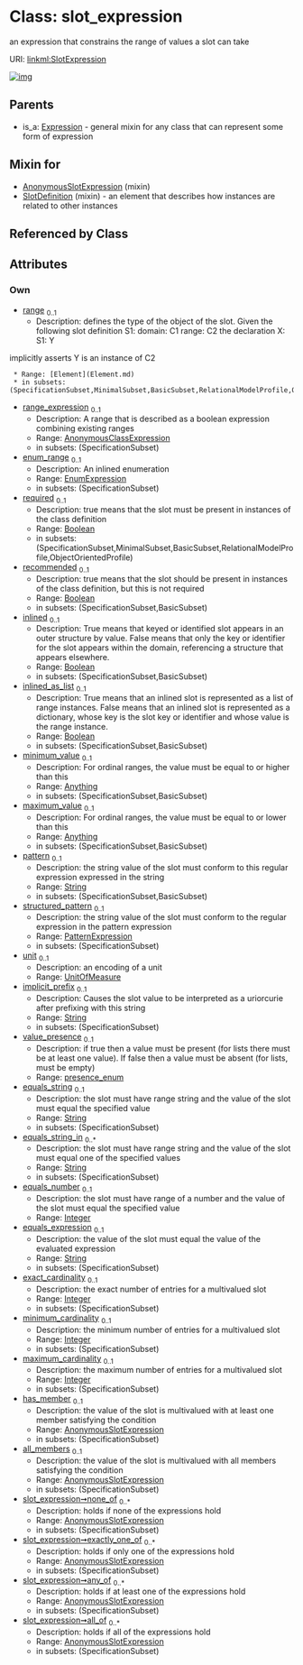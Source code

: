 
# Class: slot_expression


an expression that constrains the range of values a slot can take

URI: [linkml:SlotExpression](https://w3id.org/linkml/SlotExpression)


[![img](https://yuml.me/diagram/nofunky;dir:TB/class/[AnonymousSlotExpression]<all_of%200..*-++[SlotExpression&#124;required:boolean%20%3F;recommended:boolean%20%3F;inlined:boolean%20%3F;inlined_as_list:boolean%20%3F;pattern:string%20%3F;implicit_prefix:string%20%3F;value_presence:presence_enum%20%3F;equals_string:string%20%3F;equals_string_in:string%20*;equals_number:integer%20%3F;equals_expression:string%20%3F;exact_cardinality:integer%20%3F;minimum_cardinality:integer%20%3F;maximum_cardinality:integer%20%3F],[AnonymousSlotExpression]<any_of%200..*-++[SlotExpression],[AnonymousSlotExpression]<exactly_one_of%200..*-++[SlotExpression],[AnonymousSlotExpression]<none_of%200..*-++[SlotExpression],[AnonymousSlotExpression]<all_members%200..1-++[SlotExpression],[AnonymousSlotExpression]<has_member%200..1-++[SlotExpression],[UnitOfMeasure]<unit%200..1-++[SlotExpression],[PatternExpression]<structured_pattern%200..1-++[SlotExpression],[Anything]<maximum_value%200..1-++[SlotExpression],[Anything]<minimum_value%200..1-++[SlotExpression],[EnumExpression]<enum_range%200..1-++[SlotExpression],[AnonymousClassExpression]<range_expression%200..1-++[SlotExpression],[Element]<range%200..1-%20[SlotExpression],[SlotDefinition]uses%20-.->[SlotExpression],[AnonymousSlotExpression]uses%20-.->[SlotExpression],[Expression]^-[SlotExpression],[SlotDefinition],[PatternExpression],[Expression],[EnumExpression],[Element],[AnonymousSlotExpression],[AnonymousClassExpression],[UnitOfMeasure],[Anything])](https://yuml.me/diagram/nofunky;dir:TB/class/[AnonymousSlotExpression]<all_of%200..*-++[SlotExpression&#124;required:boolean%20%3F;recommended:boolean%20%3F;inlined:boolean%20%3F;inlined_as_list:boolean%20%3F;pattern:string%20%3F;implicit_prefix:string%20%3F;value_presence:presence_enum%20%3F;equals_string:string%20%3F;equals_string_in:string%20*;equals_number:integer%20%3F;equals_expression:string%20%3F;exact_cardinality:integer%20%3F;minimum_cardinality:integer%20%3F;maximum_cardinality:integer%20%3F],[AnonymousSlotExpression]<any_of%200..*-++[SlotExpression],[AnonymousSlotExpression]<exactly_one_of%200..*-++[SlotExpression],[AnonymousSlotExpression]<none_of%200..*-++[SlotExpression],[AnonymousSlotExpression]<all_members%200..1-++[SlotExpression],[AnonymousSlotExpression]<has_member%200..1-++[SlotExpression],[UnitOfMeasure]<unit%200..1-++[SlotExpression],[PatternExpression]<structured_pattern%200..1-++[SlotExpression],[Anything]<maximum_value%200..1-++[SlotExpression],[Anything]<minimum_value%200..1-++[SlotExpression],[EnumExpression]<enum_range%200..1-++[SlotExpression],[AnonymousClassExpression]<range_expression%200..1-++[SlotExpression],[Element]<range%200..1-%20[SlotExpression],[SlotDefinition]uses%20-.->[SlotExpression],[AnonymousSlotExpression]uses%20-.->[SlotExpression],[Expression]^-[SlotExpression],[SlotDefinition],[PatternExpression],[Expression],[EnumExpression],[Element],[AnonymousSlotExpression],[AnonymousClassExpression],[UnitOfMeasure],[Anything])

## Parents

 *  is_a: [Expression](Expression.md) - general mixin for any class that can represent some form of expression

## Mixin for

 * [AnonymousSlotExpression](AnonymousSlotExpression.md) (mixin) 
 * [SlotDefinition](SlotDefinition.md) (mixin)  - an element that describes how instances are related to other instances

## Referenced by Class


## Attributes


### Own

 * [range](range.md)  <sub>0..1</sub>
     * Description: defines the type of the object of the slot.  Given the following slot definition
  S1:
    domain: C1
    range:  C2
the declaration
  X:
    S1: Y

implicitly asserts Y is an instance of C2

     * Range: [Element](Element.md)
     * in subsets: (SpecificationSubset,MinimalSubset,BasicSubset,RelationalModelProfile,ObjectOrientedProfile)
 * [range_expression](range_expression.md)  <sub>0..1</sub>
     * Description: A range that is described as a boolean expression combining existing ranges
     * Range: [AnonymousClassExpression](AnonymousClassExpression.md)
     * in subsets: (SpecificationSubset)
 * [enum_range](enum_range.md)  <sub>0..1</sub>
     * Description: An inlined enumeration
     * Range: [EnumExpression](EnumExpression.md)
     * in subsets: (SpecificationSubset)
 * [required](required.md)  <sub>0..1</sub>
     * Description: true means that the slot must be present in instances of the class definition
     * Range: [Boolean](types/Boolean.md)
     * in subsets: (SpecificationSubset,MinimalSubset,BasicSubset,RelationalModelProfile,ObjectOrientedProfile)
 * [recommended](recommended.md)  <sub>0..1</sub>
     * Description: true means that the slot should be present in instances of the class definition, but this is not required
     * Range: [Boolean](types/Boolean.md)
     * in subsets: (SpecificationSubset,BasicSubset)
 * [inlined](inlined.md)  <sub>0..1</sub>
     * Description: True means that keyed or identified slot appears in an outer structure by value.  False means that only the key or identifier for the slot appears within the domain, referencing a structure that appears elsewhere.
     * Range: [Boolean](types/Boolean.md)
     * in subsets: (SpecificationSubset,BasicSubset)
 * [inlined_as_list](inlined_as_list.md)  <sub>0..1</sub>
     * Description: True means that an inlined slot is represented as a list of range instances.  False means that an inlined slot is represented as a dictionary, whose key is the slot key or identifier and whose value is the range instance.
     * Range: [Boolean](types/Boolean.md)
     * in subsets: (SpecificationSubset,BasicSubset)
 * [minimum_value](minimum_value.md)  <sub>0..1</sub>
     * Description: For ordinal ranges, the value must be equal to or higher than this
     * Range: [Anything](Anything.md)
     * in subsets: (SpecificationSubset,BasicSubset)
 * [maximum_value](maximum_value.md)  <sub>0..1</sub>
     * Description: For ordinal ranges, the value must be equal to or lower than this
     * Range: [Anything](Anything.md)
     * in subsets: (SpecificationSubset,BasicSubset)
 * [pattern](pattern.md)  <sub>0..1</sub>
     * Description: the string value of the slot must conform to this regular expression expressed in the string
     * Range: [String](types/String.md)
     * in subsets: (SpecificationSubset,BasicSubset)
 * [structured_pattern](structured_pattern.md)  <sub>0..1</sub>
     * Description: the string value of the slot must conform to the regular expression in the pattern expression
     * Range: [PatternExpression](PatternExpression.md)
     * in subsets: (SpecificationSubset)
 * [unit](unit.md)  <sub>0..1</sub>
     * Description: an encoding of a unit
     * Range: [UnitOfMeasure](UnitOfMeasure.md)
 * [implicit_prefix](implicit_prefix.md)  <sub>0..1</sub>
     * Description: Causes the slot value to be interpreted as a uriorcurie after prefixing with this string
     * Range: [String](types/String.md)
     * in subsets: (SpecificationSubset)
 * [value_presence](value_presence.md)  <sub>0..1</sub>
     * Description: if true then a value must be present (for lists there must be at least one value). If false then a value must be absent (for lists, must be empty)
     * Range: [presence_enum](presence_enum.md)
 * [equals_string](equals_string.md)  <sub>0..1</sub>
     * Description: the slot must have range string and the value of the slot must equal the specified value
     * Range: [String](types/String.md)
     * in subsets: (SpecificationSubset)
 * [equals_string_in](equals_string_in.md)  <sub>0..\*</sub>
     * Description: the slot must have range string and the value of the slot must equal one of the specified values
     * Range: [String](types/String.md)
     * in subsets: (SpecificationSubset)
 * [equals_number](equals_number.md)  <sub>0..1</sub>
     * Description: the slot must have range of a number and the value of the slot must equal the specified value
     * Range: [Integer](types/Integer.md)
 * [equals_expression](equals_expression.md)  <sub>0..1</sub>
     * Description: the value of the slot must equal the value of the evaluated expression
     * Range: [String](types/String.md)
     * in subsets: (SpecificationSubset)
 * [exact_cardinality](exact_cardinality.md)  <sub>0..1</sub>
     * Description: the exact number of entries for a multivalued slot
     * Range: [Integer](types/Integer.md)
     * in subsets: (SpecificationSubset)
 * [minimum_cardinality](minimum_cardinality.md)  <sub>0..1</sub>
     * Description: the minimum number of entries for a multivalued slot
     * Range: [Integer](types/Integer.md)
     * in subsets: (SpecificationSubset)
 * [maximum_cardinality](maximum_cardinality.md)  <sub>0..1</sub>
     * Description: the maximum number of entries for a multivalued slot
     * Range: [Integer](types/Integer.md)
     * in subsets: (SpecificationSubset)
 * [has_member](has_member.md)  <sub>0..1</sub>
     * Description: the value of the slot is multivalued with at least one member satisfying the condition
     * Range: [AnonymousSlotExpression](AnonymousSlotExpression.md)
     * in subsets: (SpecificationSubset)
 * [all_members](all_members.md)  <sub>0..1</sub>
     * Description: the value of the slot is multivalued with all members satisfying the condition
     * Range: [AnonymousSlotExpression](AnonymousSlotExpression.md)
     * in subsets: (SpecificationSubset)
 * [slot_expression➞none_of](slot_expression_none_of.md)  <sub>0..\*</sub>
     * Description: holds if none of the expressions hold
     * Range: [AnonymousSlotExpression](AnonymousSlotExpression.md)
     * in subsets: (SpecificationSubset)
 * [slot_expression➞exactly_one_of](slot_expression_exactly_one_of.md)  <sub>0..\*</sub>
     * Description: holds if only one of the expressions hold
     * Range: [AnonymousSlotExpression](AnonymousSlotExpression.md)
     * in subsets: (SpecificationSubset)
 * [slot_expression➞any_of](slot_expression_any_of.md)  <sub>0..\*</sub>
     * Description: holds if at least one of the expressions hold
     * Range: [AnonymousSlotExpression](AnonymousSlotExpression.md)
     * in subsets: (SpecificationSubset)
 * [slot_expression➞all_of](slot_expression_all_of.md)  <sub>0..\*</sub>
     * Description: holds if all of the expressions hold
     * Range: [AnonymousSlotExpression](AnonymousSlotExpression.md)
     * in subsets: (SpecificationSubset)
